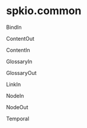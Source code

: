 # spkio.common

BindIn

ContentOut

ContentIn

GlossaryIn

GlossaryOut

LinkIn

NodeIn

NodeOut

Temporal
